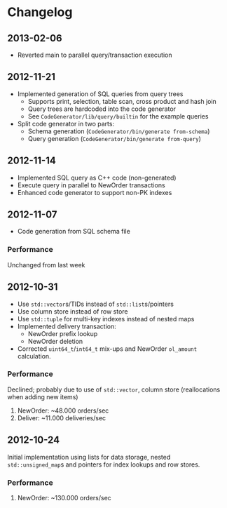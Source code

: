 # Changelog

## 2013-02-06

 * Reverted main to parallel query/transaction execution

## 2012-11-21

 * Implemented generation of SQL queries from query trees
   * Supports print, selection, table scan, cross product and hash join
   * Query trees are hardcoded into the code generator
   * See `CodeGenerator/lib/query/builtin` for the example queries
 * Split code generator in two parts:
   * Schema generation (`CodeGenerator/bin/generate from-schema`)
   * Query generation (`CodeGenerator/bin/generate from-query`)

## 2012-11-14

 * Implemented SQL query as C++ code (non-generated)
 * Execute query in parallel to NewOrder transactions
 * Enhanced code generator to support non-PK indexes

## 2012-11-07

 * Code generation from SQL schema file

### Performance

Unchanged from last week

## 2012-10-31

 * Use `std::vector`s/TIDs instead of `std::list`s/pointers
 * Use column store instead of row store
 * Use `std::tuple` for multi-key indexes instead of nested maps
 * Implemented delivery transaction:
   * NewOrder prefix lookup
   * NewOrder deletion
 * Corrected `uint64_t`/`int64_t` mix-ups and NewOrder `ol_amount` calculation.

### Performance

Declined; probably due to use of `std::vector`, column store (reallocations when adding new items)

 1. NewOrder: ~48.000 orders/sec
 1. Deliver: ~11.000 deliveries/sec

## 2012-10-24

Initial implementation using lists for data storage, nested `std::unsigned_map`s and pointers for index lookups and row stores.

### Performance

 1. NewOrder: ~130.000 orders/sec
